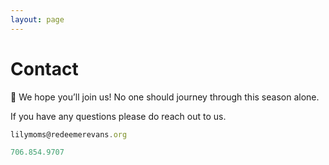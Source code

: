 ```yaml
---
layout: page
---
```


# Contact

💖 We hope you’ll join us! No one should journey through this season alone.

If you have any questions please do reach out to us.

```js !# 📨 Email
lilymoms@redeemerevans.org
```

```js !# 📱 Phone
706.854.9707
```
